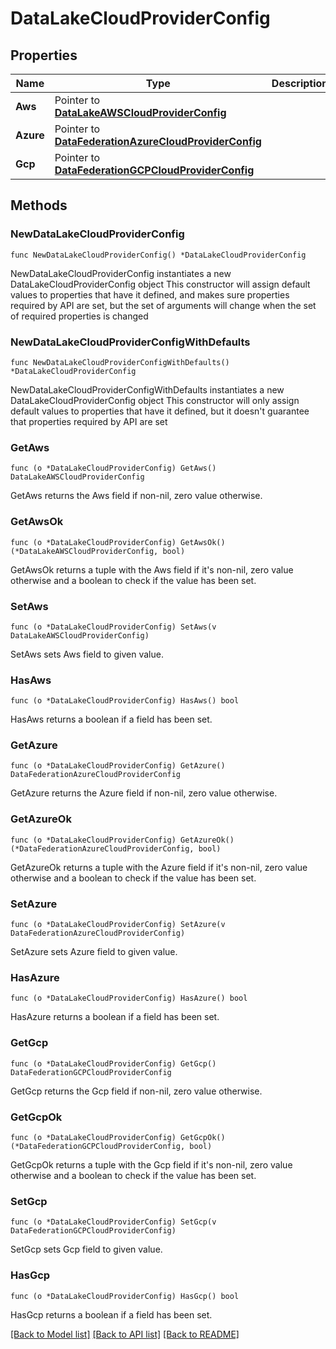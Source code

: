 # DataLakeCloudProviderConfig

## Properties

Name | Type | Description | Notes
------------ | ------------- | ------------- | -------------
**Aws** | Pointer to [**DataLakeAWSCloudProviderConfig**](DataLakeAWSCloudProviderConfig.md) |  | [optional] 
**Azure** | Pointer to [**DataFederationAzureCloudProviderConfig**](DataFederationAzureCloudProviderConfig.md) |  | [optional] 
**Gcp** | Pointer to [**DataFederationGCPCloudProviderConfig**](DataFederationGCPCloudProviderConfig.md) |  | [optional] 

## Methods

### NewDataLakeCloudProviderConfig

`func NewDataLakeCloudProviderConfig() *DataLakeCloudProviderConfig`

NewDataLakeCloudProviderConfig instantiates a new DataLakeCloudProviderConfig object
This constructor will assign default values to properties that have it defined,
and makes sure properties required by API are set, but the set of arguments
will change when the set of required properties is changed

### NewDataLakeCloudProviderConfigWithDefaults

`func NewDataLakeCloudProviderConfigWithDefaults() *DataLakeCloudProviderConfig`

NewDataLakeCloudProviderConfigWithDefaults instantiates a new DataLakeCloudProviderConfig object
This constructor will only assign default values to properties that have it defined,
but it doesn't guarantee that properties required by API are set

### GetAws

`func (o *DataLakeCloudProviderConfig) GetAws() DataLakeAWSCloudProviderConfig`

GetAws returns the Aws field if non-nil, zero value otherwise.

### GetAwsOk

`func (o *DataLakeCloudProviderConfig) GetAwsOk() (*DataLakeAWSCloudProviderConfig, bool)`

GetAwsOk returns a tuple with the Aws field if it's non-nil, zero value otherwise
and a boolean to check if the value has been set.

### SetAws

`func (o *DataLakeCloudProviderConfig) SetAws(v DataLakeAWSCloudProviderConfig)`

SetAws sets Aws field to given value.

### HasAws

`func (o *DataLakeCloudProviderConfig) HasAws() bool`

HasAws returns a boolean if a field has been set.
### GetAzure

`func (o *DataLakeCloudProviderConfig) GetAzure() DataFederationAzureCloudProviderConfig`

GetAzure returns the Azure field if non-nil, zero value otherwise.

### GetAzureOk

`func (o *DataLakeCloudProviderConfig) GetAzureOk() (*DataFederationAzureCloudProviderConfig, bool)`

GetAzureOk returns a tuple with the Azure field if it's non-nil, zero value otherwise
and a boolean to check if the value has been set.

### SetAzure

`func (o *DataLakeCloudProviderConfig) SetAzure(v DataFederationAzureCloudProviderConfig)`

SetAzure sets Azure field to given value.

### HasAzure

`func (o *DataLakeCloudProviderConfig) HasAzure() bool`

HasAzure returns a boolean if a field has been set.
### GetGcp

`func (o *DataLakeCloudProviderConfig) GetGcp() DataFederationGCPCloudProviderConfig`

GetGcp returns the Gcp field if non-nil, zero value otherwise.

### GetGcpOk

`func (o *DataLakeCloudProviderConfig) GetGcpOk() (*DataFederationGCPCloudProviderConfig, bool)`

GetGcpOk returns a tuple with the Gcp field if it's non-nil, zero value otherwise
and a boolean to check if the value has been set.

### SetGcp

`func (o *DataLakeCloudProviderConfig) SetGcp(v DataFederationGCPCloudProviderConfig)`

SetGcp sets Gcp field to given value.

### HasGcp

`func (o *DataLakeCloudProviderConfig) HasGcp() bool`

HasGcp returns a boolean if a field has been set.

[[Back to Model list]](../README.md#documentation-for-models) [[Back to API list]](../README.md#documentation-for-api-endpoints) [[Back to README]](../README.md)


